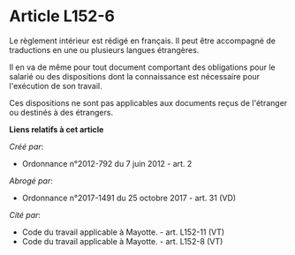 # Article L152-6

Le règlement intérieur est rédigé en français. Il peut être accompagné de traductions en une ou plusieurs langues
étrangères. 

Il en va de même pour tout document comportant des obligations pour le salarié ou des dispositions dont la connaissance est
nécessaire pour l'exécution de son travail. 

Ces dispositions ne sont pas applicables aux documents reçus de l'étranger ou destinés à des étrangers.

**Liens relatifs à cet article**

_Créé par_:

  - Ordonnance n°2012-792 du 7 juin 2012 - art. 2

_Abrogé par_:

  - Ordonnance n°2017-1491 du 25 octobre 2017 - art. 31 (VD)

_Cité par_:

  - Code du travail applicable à Mayotte. - art. L152-11 (VT)
  - Code du travail applicable à Mayotte. - art. L152-8 (VT)
